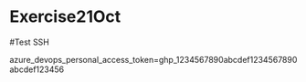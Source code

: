 # Exercise21Oct
#Test SSH

azure_devops_personal_access_token=ghp_1234567890abcdef1234567890abcdef123456
